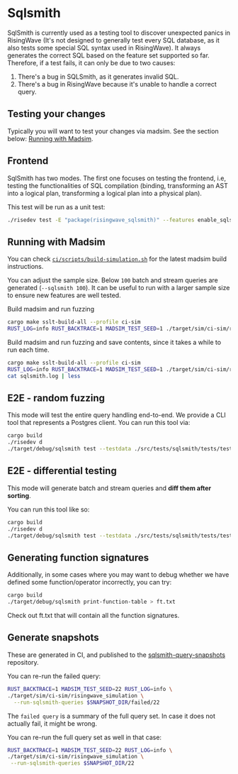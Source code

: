 # Sqlsmith

SqlSmith is currently used as a testing tool to discover unexpected panics in RisingWave (It's not designed to generally test every SQL database, as it also tests some special SQL syntax used in RisingWave). It always generates the correct SQL based on the feature set supported so far. Therefore, if a test fails, it can only be due to two causes:

1. There's a bug in SQLSmith, as it generates invalid SQL.
2. There's a bug in RisingWave because it's unable to handle a correct query.

## Testing your changes

Typically you will want to test your changes via madsim. See the section below: [Running with Madsim](#running-with-madsim).

## Frontend

SqlSmith has two modes. The first one focuses on testing the frontend, i.e, testing the functionalities of SQL compilation (binding, transforming an AST into a logical plan, transforming a logical plan into a physical plan).

This test will be run as a unit test:

``` sh
./risedev test -E "package(risingwave_sqlsmith)" --features enable_sqlsmith_unit_test
```

## Running with Madsim

You can check [`ci/scripts/build-simulation.sh`](../../../ci/scripts/build-simulation.sh) 
for the latest madsim build instructions.

You can adjust the sample size. Below `100` batch and stream queries are generated (`--sqlsmith 100`).
It can be useful to run with a larger sample size to ensure new features are well tested.

Build madsim and run fuzzing
```sh
cargo make sslt-build-all --profile ci-sim
RUST_LOG=info RUST_BACKTRACE=1 MADSIM_TEST_SEED=1 ./target/sim/ci-sim/risingwave_simulation --sqlsmith 100 ./src/tests/sqlsmith/tests/testdata
```

Build madsim and run fuzzing and save contents, since it takes a while to run each time.
```sh
cargo make sslt-build-all --profile ci-sim
RUST_LOG=info RUST_BACKTRACE=1 MADSIM_TEST_SEED=1 ./target/sim/ci-sim/risingwave_simulation --sqlsmith 100 ./src/tests/sqlsmith/tests/testdata 1>sqlsmith.log 2>&1
cat sqlsmith.log | less
```

## E2E - random fuzzing

This mode will test the entire query handling end-to-end. We provide a CLI tool that represents a Postgres client. You can run this tool via:

```sh
cargo build
./risedev d
./target/debug/sqlsmith test --testdata ./src/tests/sqlsmith/tests/testdata
```

## E2E - differential testing

This mode will generate batch and stream queries and **diff them after sorting**.

You can run this tool like so:

```sh
cargo build
./risedev d
./target/debug/sqlsmith test --testdata ./src/tests/sqlsmith/tests/testdata --differential-testing
```

## Generating function signatures

Additionally, in some cases where you may want to debug whether we have defined some function/operator incorrectly,
you can try:

```sh
cargo build
./target/debug/sqlsmith print-function-table > ft.txt
```

Check out ft.txt that will contain all the function signatures.

## Generate snapshots

These are generated in CI, and published to the [sqlsmith-query-snapshots](https://github.com/risingwavelabs/sqlsmith-query-snapshots) repository.

You can re-run the failed query:
```sh
RUST_BACKTRACE=1 MADSIM_TEST_SEED=22 RUST_LOG=info \
./target/sim/ci-sim/risingwave_simulation \
  --run-sqlsmith-queries $SNAPSHOT_DIR/failed/22
```

The `failed query` is a summary of the full query set.
In case it does not actually fail, it might be wrong.

You can re-run the full query set as well in that case:
```sh
RUST_BACKTRACE=1 MADSIM_TEST_SEED=22 RUST_LOG=info \
./target/sim/ci-sim/risingwave_simulation \
 --run-sqlsmith-queries $SNAPSHOT_DIR/22
```

